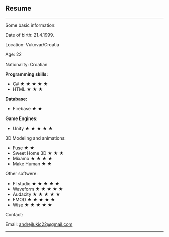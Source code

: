 ## Resume

---
Some basic information:

Date of birth: 21.4.1999.

Location: Vukovar/Croatia

Age: 22

Nationality: Croatian

<b>
Programming skills:
</b>

- C# &#9733; &#9733; &#9733; &#9733; &#9733;
- HTML &#9733; &#9733; &#9733; 

<b>
Database:
</b>

- Firebase &#9733; &#9733;

<b>
Game Engines:
</b>  
  
- Unity &#9733; &#9733; &#9733; &#9733; &#9733;

3D Modeling and animations:
- Fuse &#9733; &#9733;
- Sweet Home 3D &#9733; &#9733; &#9733;
- Mixamo &#9733; &#9733; &#9733; &#9733;
- Make Human &#9733; &#9733;

Other softwere:
- Fl studio &#9733; &#9733; &#9733; &#9733; &#9733;
- Waveform &#9733; &#9733; &#9733; &#9733; &#9733;
- Audacity &#9733; &#9733; &#9733; &#9733; &#9733;
- FMOD &#9733; &#9733; &#9733; &#9733; &#9733; 
- Wise &#9733; &#9733; &#9733; &#9733; &#9733;

Contact:

Email: andrejlukic22@gmail.com

---
